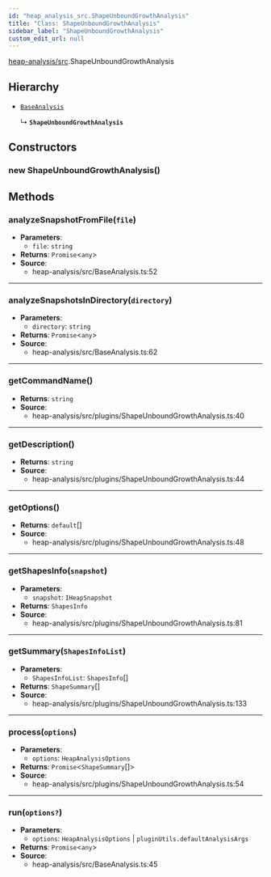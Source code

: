 ```yaml
---
id: "heap_analysis_src.ShapeUnboundGrowthAnalysis"
title: "Class: ShapeUnboundGrowthAnalysis"
sidebar_label: "ShapeUnboundGrowthAnalysis"
custom_edit_url: null
---
```


[heap-analysis/src](../modules/heap_analysis_src.md).ShapeUnboundGrowthAnalysis

## Hierarchy

- [`BaseAnalysis`](heap_analysis_src.BaseAnalysis.md)

  ↳ **`ShapeUnboundGrowthAnalysis`**

## Constructors

### <a id="new shapeunboundgrowthanalysis"></a>**new ShapeUnboundGrowthAnalysis**()

## Methods

### <a id="analyzesnapshotfromfile"></a>**analyzeSnapshotFromFile**(`file`)

 * **Parameters**:
    * `file`: `string`
 * **Returns**: `Promise`<`any`\>
 * **Source**:
    * heap-analysis/src/BaseAnalysis.ts:52

___

### <a id="analyzesnapshotsindirectory"></a>**analyzeSnapshotsInDirectory**(`directory`)

 * **Parameters**:
    * `directory`: `string`
 * **Returns**: `Promise`<`any`\>
 * **Source**:
    * heap-analysis/src/BaseAnalysis.ts:62

___

### <a id="getcommandname"></a>**getCommandName**()

 * **Returns**: `string`
 * **Source**:
    * heap-analysis/src/plugins/ShapeUnboundGrowthAnalysis.ts:40

___

### <a id="getdescription"></a>**getDescription**()

 * **Returns**: `string`
 * **Source**:
    * heap-analysis/src/plugins/ShapeUnboundGrowthAnalysis.ts:44

___

### <a id="getoptions"></a>**getOptions**()

 * **Returns**: `default`[]
 * **Source**:
    * heap-analysis/src/plugins/ShapeUnboundGrowthAnalysis.ts:48

___

### <a id="getshapesinfo"></a>**getShapesInfo**(`snapshot`)

 * **Parameters**:
    * `snapshot`: `IHeapSnapshot`
 * **Returns**: `ShapesInfo`
 * **Source**:
    * heap-analysis/src/plugins/ShapeUnboundGrowthAnalysis.ts:81

___

### <a id="getsummary"></a>**getSummary**(`ShapesInfoList`)

 * **Parameters**:
    * `ShapesInfoList`: `ShapesInfo`[]
 * **Returns**: `ShapeSummary`[]
 * **Source**:
    * heap-analysis/src/plugins/ShapeUnboundGrowthAnalysis.ts:133

___

### <a id="process"></a>**process**(`options`)

 * **Parameters**:
    * `options`: `HeapAnalysisOptions`
 * **Returns**: `Promise`<`ShapeSummary`[]\>
 * **Source**:
    * heap-analysis/src/plugins/ShapeUnboundGrowthAnalysis.ts:54

___

### <a id="run"></a>**run**(`options?`)

 * **Parameters**:
    * `options`: `HeapAnalysisOptions` | `pluginUtils.defaultAnalysisArgs`
 * **Returns**: `Promise`<`any`\>
 * **Source**:
    * heap-analysis/src/BaseAnalysis.ts:45

